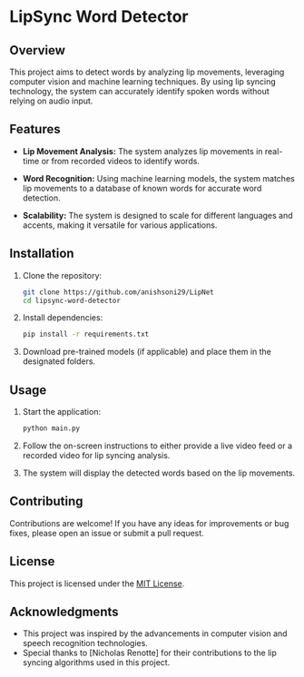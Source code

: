 # LipSync Word Detector

## Overview

This project aims to detect words by analyzing lip movements, leveraging computer vision and machine learning techniques. By using lip syncing technology, the system can accurately identify spoken words without relying on audio input.

## Features

- **Lip Movement Analysis:** The system analyzes lip movements in real-time or from recorded videos to identify words.
  
- **Word Recognition:** Using machine learning models, the system matches lip movements to a database of known words for accurate word detection.
  
- **Scalability:** The system is designed to scale for different languages and accents, making it versatile for various applications.

## Installation

1. Clone the repository:
   ```bash
   git clone https://github.com/anishsoni29/LipNet
   cd lipsync-word-detector
   ```

2. Install dependencies:
   ```bash
   pip install -r requirements.txt
   ```

3. Download pre-trained models (if applicable) and place them in the designated folders.

## Usage

1. Start the application:
   ```bash
   python main.py
   ```

2. Follow the on-screen instructions to either provide a live video feed or a recorded video for lip syncing analysis.

3. The system will display the detected words based on the lip movements.

## Contributing

Contributions are welcome! If you have any ideas for improvements or bug fixes, please open an issue or submit a pull request.

## License

This project is licensed under the [MIT License](LICENSE).

## Acknowledgments

- This project was inspired by the advancements in computer vision and speech recognition technologies.
- Special thanks to [Nicholas Renotte] for their contributions to the lip syncing algorithms used in this project.
